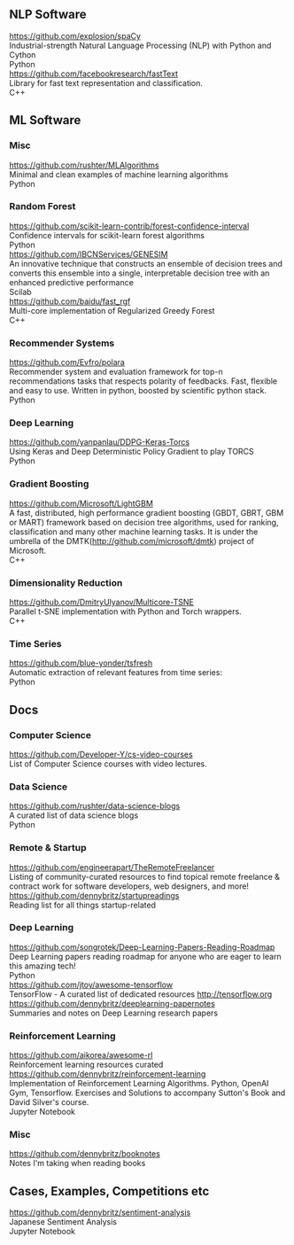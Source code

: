 ## NLP Software
https://github.com/explosion/spaCy  
Industrial-strength Natural Language Processing (NLP) with Python and Cython  
Python  
https://github.com/facebookresearch/fastText  
Library for fast text representation and classification.  
C++  

## ML Software
### Misc
https://github.com/rushter/MLAlgorithms  
Minimal and clean examples of machine learning algorithms  
Python
### Random Forest
https://github.com/scikit-learn-contrib/forest-confidence-interval  
Confidence intervals for scikit-learn forest algorithms  
Python  
https://github.com/IBCNServices/GENESIM  
An innovative technique that constructs an ensemble of decision trees and converts this ensemble into a single, interpretable decision tree with an enhanced predictive performance  
Scilab  
https://github.com/baidu/fast_rgf  
Multi-core implementation of Regularized Greedy Forest  
C++  
### Recommender Systems
https://github.com/Evfro/polara  
Recommender system and evaluation framework for top-n recommendations tasks that respects polarity of feedbacks. Fast, flexible and easy to use. Written in python, boosted by scientific python stack.  
Python  
### Deep Learning
https://github.com/yanpanlau/DDPG-Keras-Torcs  
Using Keras and Deep Deterministic Policy Gradient to play TORCS  
Python  
### Gradient Boosting
https://github.com/Microsoft/LightGBM  
A fast, distributed, high performance gradient boosting (GBDT, GBRT, GBM or MART) framework based on decision tree algorithms, used for ranking, classification and many other machine learning tasks. It is under the umbrella of the DMTK(http://github.com/microsoft/dmtk) project of Microsoft.  
C++  
### Dimensionality Reduction
https://github.com/DmitryUlyanov/Multicore-TSNE  
Parallel t-SNE implementation with Python and Torch wrappers.  
C++  
### Time Series
https://github.com/blue-yonder/tsfresh  
Automatic extraction of relevant features from time series:  
Python  

## Docs
### Computer Science
https://github.com/Developer-Y/cs-video-courses  
List of Computer Science courses with video lectures.  
### Data Science
https://github.com/rushter/data-science-blogs  
A curated list of data science blogs  
Python  
### Remote & Startup
https://github.com/engineerapart/TheRemoteFreelancer  
Listing of community-curated resources to find topical remote freelance & contract work for software developers, web designers, and more!  
https://github.com/dennybritz/startupreadings  
Reading list for all things startup-related  
### Deep Learning
https://github.com/songrotek/Deep-Learning-Papers-Reading-Roadmap  
Deep Learning papers reading roadmap for anyone who are eager to learn this amazing tech!  
Python  
https://github.com/jtoy/awesome-tensorflow  
TensorFlow - A curated list of dedicated resources http://tensorflow.org  
https://github.com/dennybritz/deeplearning-papernotes  
Summaries and notes on Deep Learning research papers  
### Reinforcement Learning
https://github.com/aikorea/awesome-rl  
Reinforcement learning resources curated  
https://github.com/dennybritz/reinforcement-learning  
Implementation of Reinforcement Learning Algorithms. Python, OpenAI Gym, Tensorflow. Exercises and Solutions to accompany Sutton's Book and David Silver's course.  
Jupyter Notebook  
### Misc
https://github.com/dennybritz/booknotes  
Notes I'm taking when reading books  


## Cases, Examples, Competitions etc
https://github.com/dennybritz/sentiment-analysis  
Japanese Sentiment Analysis  
Jupyter Notebook  
